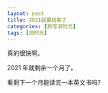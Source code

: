 ```yaml
---
layout: post
title: 2021就要结束了
categories: [默写旧时光]
tags: [旧时光]
---
```


真的很快啊。

2021 年就剩余一个月了。

看剩下一个月能读完一本英文书吗?

